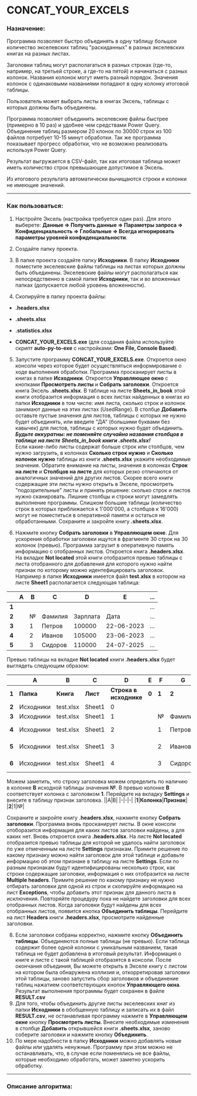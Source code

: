 
# CONCAT_YOUR_EXCELS

### Назначение:

Программа позволяет быстро объединять в одну таблицу большое количество экселевских таблиц "раскиданных" в разных экселевских книгах на разных листах.

Заголовки таблиц могут располагаться в разных строках (где-то, например, на третьей строке, а где-то на пятой) и начинаться с разных колонок. Названия колонок могут иметь разный порядок. Значения колонок с одинаковыми названиями попадают в одну колонку итоговой таблицы.

Пользователь может выбрать листы в книгах Эксель, таблицы с которых должны быть объединены.

Программа позволяет объединить экселевские файлы быстрее (примерно в 10 раз) и удобнее чем средствами Power Query. Объединение таблиц размером 20 клонок по 30000 строк из 100 файлов потребует 10-15 минут обработки. Так же программа показывает прогресс обработки, что не возможно реализовать используя Power Query.

Результат выгружается в CSV-файл, так как итоговая таблица может иметь количество строк превышающее допустимое в Эксель.

Из итогового результата автоматически вычищаются строки и колонки не имеющие значений.

  

---

### Как пользоваться:

1. Настройте Эксель (настройка требуется один раз). Для этого выберете: **Данные => Получить данные => Параметры запроса => Конфиденциальность => Глобальные => Всегда игнорировать параметры уровней конфиденциальности**.

2. Создайте папку проекта.

3. В папке проекта создайте папку **Исходники**. В папку **Исходники** поместите экселевские файлы таблицы на листах которых должны быть объединены. Экселевские файлы могут располагаться как непосредственно в самой папке **Исходники**, так и во вложенных папках (допускается любой уровень вложенности).

4. Скопируйте в папку проекта файлы:

-  **.headers.xlsx**

-  **.sheets.xlsx**

-  **.statistics.xlsx**

-  **CONCAT_YOUR_EXCELS.exe** (для создания файла используйте скрипт **auto-py-to-exe** с настройками: **One File, Console Based**).

5. Запустите программу **CONCAT_YOUR_EXCELS.exe**. Откроется окно консоли через которое будет осуществляться информирование о ходе выполнения обработки. Программа просканирует листы в книгах в папке **Исходники**. Откроется **Управляющее окно** с кнопками **Просмотреть листы** и **Собрать заголовки**. Откроется книга Эксель **.sheets.xlsx**. В таблице на листе **Sheets_in_book** этой книги отобразится информация о всех листах найденных в книгах из папки **Исходники** в том числе: имя листа, сколько строк и колонок занимают данные на этих листах (UsedRange). В столбце **Добавить** оставьте пустые значения для листов, таблицы с которых не нужно будет объединять, или введите "ДА" (большими буквами без кавычек) для листов, таблицы с которых нужно будет объединить. <br>_**Будьте аккуратны: не поменяйте случайно названия столбцов в таблице на листе Sheets_in_book книги .sheets.xlsx!**<br>_ Если какие-либо листы содержат больше строк или столбцов, чем нужно загрузить, в колонках **Сколько строк нужно** и **Сколько колонок нужно** таблицы из книги **.sheets.xlsx** укажите необходимые значения. Обратите внимание на листы, значения в колонках **Строк на листе** и **Столбцов на листе** для которых резко отличаются от аналогичных значений для других листов. Скорее всего книги содержащие эти листы нужно открыть в Экселе, просмотреть "подозрительные" листы и принять решение: сколько строк и листов нужно сканировать. Лишние столбцы и строки могут замедлять выполнение программы. Слишком большие таблицы (количество строк в которых приближается к 1'000'000, а столбцов к 16'000) могут не поместиться в оперативной памяти и остаться не обработанными. Сохраните и закройте книгу **.sheets.xlsx**.

6. Нажмите кнопку **Собрать заголовки** в **Управляющем окне**. Для ускорения обработки заголовки ищутся в фрагменте 30 строк на 30 колонок (превью). Программа загрузит в оперативную память информацию с отобранных листов. Откроется книга **.headers.xlsx**. На вкладке **Not located** этой книги отобразится превью таблицы с листа отобранного для добавления для которого нужно найти признак по которому можно идентефицировать заголовок. <br>
Например в папке **Исходники** имеется файл **test.xlsx** в котором на листе **Sheet1** располагается следующая таблица:

||A|B|C|D|E|...|
|-|-|-|-|-|-|-|
|**1**||||||...|
|**2**||№|Фамилия|Зарплата|Дата|...
|**3**||1|Петров|100000|22-06-2023|...
|**4**||2|Иванов|105000|23-06-2023|...
|**5**||3|Сидоров|110000|24-07-2025|...

Превью таблицы на вкладке **Not located** книги **.headers.xlsx** будет  выглядеть следующим образом:

||A|B|C|D|E|F|G|H|I|
|-|-|-|-|-|-|-|-|-|-|
|**1**|**Папка**|**Книга**|**Лист**|**Строка в исходнике**|**0**|**1**|**2**|**3**|**4**|
|**2**|Исходники|test.xlsx|Sheet1|0|||||
|**3**|Исходники|test.xlsx|Sheet1|1||№|Фамилия|Зарплата|Дата
|**4**|Исходники|test.xlsx|Sheet1|2||1|Петров|100000|2023-06-22
|**5**|Исходники|test.xlsx|Sheet1|3||2|Иванов|105000|2023-06-23
|**6**|Исходники|test.xlsx|Sheet1|4||3|Сидоров|110000|2025-07-24

Можем заметить, что строку заголовка можем определить по наличию в колонке **B** исходной таблицы значения **№**. В превью колонке **B** соответствует колонка с заголовком **1**. 
Перейдите на вкладку **Settings** и внесите в таблицу признак заголовка. 
||A|B|
|-|-|-|
|**1**|**Колонка**|**Признак**|
|**2**|1|№|

Сохраните и закройте книгу **.headers.xlsx**, нажмите кнопку **Собрать заголовки**. Программа вновь просканирует листы. В окне консоли отоборазится информация для каких листов заголовки найдены, а для каких нет. Вновь откроется книга **.headers.xlsx**. На листе **Not located** отобразится превью таблицы для которой не удалось найти заголовок по уже отмеченным на листе **Settings** признакам. Примите решение по какому признаку можно найти заголовок для этой таблице и добавьте информацию об этом признаке в таблицу на листе **Settings**. Если по разным признакам будут идентифицированы несколько строк, как строки содержащие заголовки, информация о них отобразится на листе **Multiple headers**. Примите решение по какому признаку не нужно отбирать заголовки для одной из строк и скопируйте информацию на лист **Exceptions**, чтобы добавить этот признак для данного листа в исключения. Повторяйте процедуру пока не найдете заголовки для всех отобранных листов. Когда заголовки будут найдены для всех отобранных листов, появится кнопка **Объединить таблицы**. Перейдите на лист **Headers** книги **.headers.xlsx**, просмотрите найденные заголовки.

8. Если заголовки собраны корректно, нажмите кнопку **Объединить таблицы**. Объединяются полные таблицы (не превью). Если таблица содержит более одной колонки с уникальным названием, такая таблица не будет добавлена в итоговый результат. Информация о книге и листе с такой таблицей отобразятся в консоли. После окончания объединия, Вы можете открыть в Экселе книгу с листом на котором была обнаружена коллизия и, откорретировав заголовки этой таблицы, заново запустить сбор заголовков и объединение таблиц нажатием соответствующих кнопок **Управляющего окна**.
Результат выполнения программы будет сохранен в файле **RESULT.csv**
9. Для того, чтобы объединить другие листы экселевских книг из папки **Исходники** в обобщенную таблицу и записать их в файл **RESULT.csv**, не останавливая программу нажмите в **Управляющем окне** кнопку **Просмотреть листы**. Внесите необходимые изменения в столбце **Добавить** открывшейся книги **.sheets.xlsx**, заново соберите заголовки и нажмите кнопку **Объединить**. 
10. По мере надобности в папку **Исходники** можно добавлять новые файлы или удалять ненужные. Программу при этом можно не останавливать, что, в случае если поменялись не все файлы, которые необходимо обработать, может заметно ускорить обработку.

---

### Описание алгоритма: